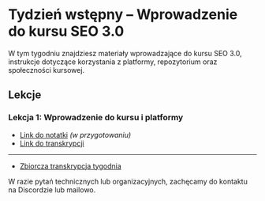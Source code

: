 # Tydzień wstępny – Wprowadzenie do kursu SEO 3.0

W tym tygodniu znajdziesz materiały wprowadzające do kursu SEO 3.0, instrukcje dotyczące korzystania z platformy, repozytorium oraz społeczności kursowej.

## Lekcje

### Lekcja 1: Wprowadzenie do kursu i platformy
- [Link do notatki](./Dokumenty/T0L01_Wprowadzenie_do_kursu_i_platformy.md) *(w przygotowaniu)*
- [Link do transkrypcji](./Dokumenty/T0L01_Wprowadzenie_do_kursu_i_platformy_Transkrypcja.md)

---

- [Zbiorcza transkrypcja tygodnia](./Transkrypcje_Tygodnia_0.md)

W razie pytań technicznych lub organizacyjnych, zachęcamy do kontaktu na Discordzie lub mailowo. 